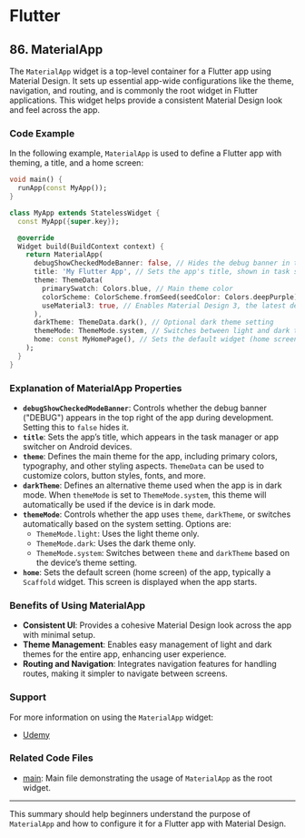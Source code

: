 # Flutter

## 86. MaterialApp

The `MaterialApp` widget is a top-level container for a Flutter app using Material Design. It sets up essential app-wide configurations like the theme, navigation, and routing, and is commonly the root widget in Flutter applications. This widget helps provide a consistent Material Design look and feel across the app.

### Code Example

In the following example, `MaterialApp` is used to define a Flutter app with theming, a title, and a home screen:

```dart
void main() {
  runApp(const MyApp());
}

class MyApp extends StatelessWidget {
  const MyApp({super.key});

  @override
  Widget build(BuildContext context) {
    return MaterialApp(
      debugShowCheckedModeBanner: false, // Hides the debug banner in the top right
      title: 'My Flutter App', // Sets the app's title, shown in task switcher on Android
      theme: ThemeData(
        primarySwatch: Colors.blue, // Main theme color
        colorScheme: ColorScheme.fromSeed(seedColor: Colors.deepPurple), // Creates a color scheme based on a seed color
        useMaterial3: true, // Enables Material Design 3, the latest design standard
      ),
      darkTheme: ThemeData.dark(), // Optional dark theme setting
      themeMode: ThemeMode.system, // Switches between light and dark themes based on system setting
      home: const MyHomePage(), // Sets the default widget (home screen) to display
    );
  }
}
```

### Explanation of MaterialApp Properties

- **`debugShowCheckedModeBanner`**: Controls whether the debug banner ("DEBUG") appears in the top right of the app during development. Setting this to `false` hides it.
- **`title`**: Sets the app’s title, which appears in the task manager or app switcher on Android devices.
- **`theme`**: Defines the main theme for the app, including primary colors, typography, and other styling aspects. `ThemeData` can be used to customize colors, button styles, fonts, and more.
- **`darkTheme`**: Defines an alternative theme used when the app is in dark mode. When `themeMode` is set to `ThemeMode.system`, this theme will automatically be used if the device is in dark mode.
- **`themeMode`**: Controls whether the app uses `theme`, `darkTheme`, or switches automatically based on the system setting. Options are:
  - `ThemeMode.light`: Uses the light theme only.
  - `ThemeMode.dark`: Uses the dark theme only.
  - `ThemeMode.system`: Switches between `theme` and `darkTheme` based on the device’s theme setting.
- **`home`**: Sets the default screen (home screen) of the app, typically a `Scaffold` widget. This screen is displayed when the app starts.

### Benefits of Using MaterialApp

- **Consistent UI**: Provides a cohesive Material Design look across the app with minimal setup.
- **Theme Management**: Enables easy management of light and dark themes for the entire app, enhancing user experience.
- **Routing and Navigation**: Integrates navigation features for handling routes, making it simpler to navigate between screens.

### Support

For more information on using the `MaterialApp` widget:

- [Udemy](https://www.udemy.com/course/flutter-dart-creez-des-applications-pour-ios-et-android/learn/lecture/44584873#overview)

### Related Code Files

- [main](main.dart): Main file demonstrating the usage of `MaterialApp` as the root widget.

---

This summary should help beginners understand the purpose of `MaterialApp` and how to configure it for a Flutter app with Material Design.
